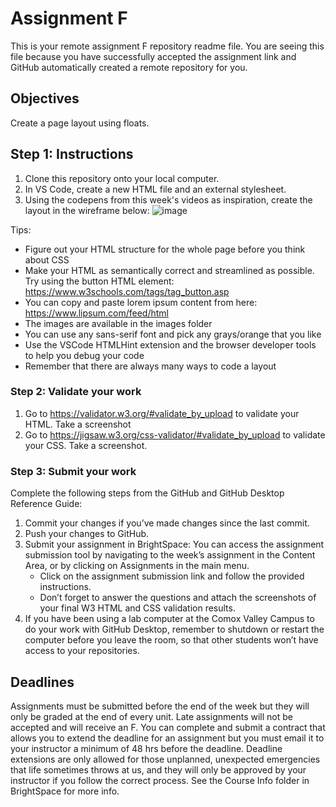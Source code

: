 # Assignment F
This is your remote assignment F repository readme file. You are seeing this file because you have successfully accepted the assignment link and GitHub automatically created a remote repository for you.

## Objectives
Create a page layout using floats.

## Step 1: Instructions
1. Clone this repository onto your local computer.
2. In VS Code, create a new HTML file and an external stylesheet.
3. Using the codepens from this week's videos as inspiration, create the layout in the wireframe below:
![image](images/assignment-f.png)

Tips: 
- Figure out your HTML structure for the whole page before you think about CSS
- Make your HTML as semantically correct and streamlined as possible. Try using the button HTML element: https://www.w3schools.com/tags/tag_button.asp
- You can copy and paste lorem ipsum content from here: https://www.lipsum.com/feed/html
- The images are available in the images folder
- You can use any sans-serif font and pick any grays/orange that you like
- Use the VSCode HTMLHint extension and the browser developer tools to help you debug your code
- Remember that there are always many ways to code a layout

### Step 2: Validate your work
1. Go to https://validator.w3.org/#validate_by_upload to validate your HTML. Take a screenshot
2. Go to https://jigsaw.w3.org/css-validator/#validate_by_upload to validate your CSS. Take a screenshot.

### Step 3: Submit your work
Complete the following steps from the GitHub and GitHub Desktop Reference Guide:
1. Commit your changes if you’ve made changes since the last commit.
2. Push your changes to GitHub.
3. Submit your assignment in BrightSpace:
You can access the assignment submission tool by navigating to the week’s assignment in the Content Area, or by clicking on Assignments in the main menu. 
    * Click on the assignment submission link and follow the provided instructions. 
    * Don’t forget to answer the questions and attach the screenshots of your final W3 HTML and CSS validation results.
4. If you have been using a lab computer at the Comox Valley Campus to do your work with GitHub Desktop, remember to shutdown or restart the computer before you leave the room, so that other students won’t have access to your repositories.

## Deadlines
Assignments must be submitted before the end of the week but they will only be graded at the end of every unit. Late assignments will not be accepted and will receive an F. You can complete and submit a contract that allows you to extend the deadline for an assignment but you must email it to your instructor a minimum of 48 hrs before the deadline. Deadline extensions are only allowed for those unplanned, unexpected emergencies that life sometimes throws at us, and they will only be approved by your instructor if you follow the correct process. See the Course Info folder in BrightSpace for more info.
